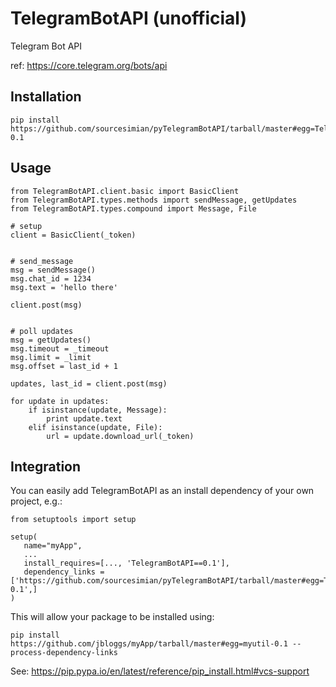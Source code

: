 # TelegramBotAPI (unofficial)
Telegram Bot API

ref: https://core.telegram.org/bots/api


## Installation

    pip install https://github.com/sourcesimian/pyTelegramBotAPI/tarball/master#egg=TelegramBotAPI-0.1

## Usage
    from TelegramBotAPI.client.basic import BasicClient
    from TelegramBotAPI.types.methods import sendMessage, getUpdates
    from TelegramBotAPI.types.compound import Message, File

    # setup
    client = BasicClient(_token)


    # send_message
    msg = sendMessage()
    msg.chat_id = 1234
    msg.text = 'hello there'

    client.post(msg)


    # poll updates
    msg = getUpdates()
    msg.timeout = _timeout
    msg.limit = _limit
    msg.offset = last_id + 1

    updates, last_id = client.post(msg)

    for update in updates:
        if isinstance(update, Message):
            print update.text
        elif isinstance(update, File):
            url = update.download_url(_token)

## Integration

You can easily add TelegramBotAPI as an install dependency of your own project, e.g.:

    from setuptools import setup

    setup(
       name="myApp",
       ...
       install_requires=[..., 'TelegramBotAPI==0.1'],
       dependency_links = ['https://github.com/sourcesimian/pyTelegramBotAPI/tarball/master#egg=TelegramBotAPI-0.1',]
    )

This will allow your package to be installed using:

    pip install https://github.com/jbloggs/myApp/tarball/master#egg=myutil-0.1 --process-dependency-links

See: https://pip.pypa.io/en/latest/reference/pip_install.html#vcs-support
